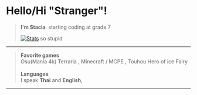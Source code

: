 # Hello/Hi "Stranger"!
> **I'm Stacia**. starting coding at grade 7
> 
> 
> [![Stats](https://github-readme-stats.vercel.app/api?username=pri4c1lla&show_icons=true&count_private=true&theme=dark)](https://github.com/pri4c1lla)
>  so stupid
---
> **Favorite games**<br/>
>Osu(Mania 4k) Terraria , Minecraft / MCPE , Touhou Hero of ice Fairy<br/>
> <br/>**Languages**<br/>
> I speak **Thai** and **English**, <bf/>
---
